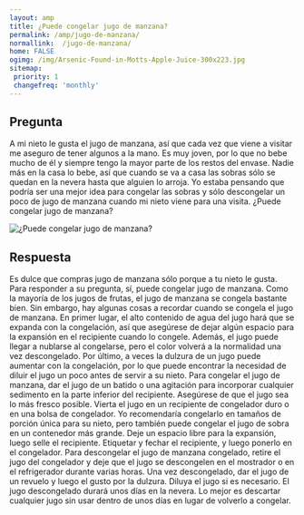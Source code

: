 ```yaml
---
layout: amp
title: ¿Puede congelar jugo de manzana?  
permalink: /amp/jugo-de-manzana/
normallink:  /jugo-de-manzana/
home: FALSE
ogimg: /img/Arsenic-Found-in-Motts-Apple-Juice-300x223.jpg
sitemap:
 priority: 1
 changefreq: 'monthly'
---
```




## Pregunta

A mi nieto le gusta el jugo de manzana, así que cada vez que viene a visitar me aseguro de tener algunos a la mano. Es muy joven, por lo que no bebe mucho de él y siempre tengo la mayor parte de los restos del envase. Nadie más en la casa lo bebe, así que cuando se va a casa las sobras sólo se quedan en la nevera hasta que alguien lo arroja. Yo estaba pensando que podría ser una mejor idea para congelar las sobras y sólo descongelar un poco de jugo de manzana cuando mi nieto viene para una visita. ¿Puede congelar jugo de manzana?


![¿Puede congelar jugo de manzana?](https://sepuedecongelar.com/img/Arsenic-Found-in-Motts-Apple-Juice-300x223.jpg "¿Puede congelar jugo de manzana?" )


## Respuesta

Es dulce que compras jugo de manzana sólo porque a tu nieto le gusta. Para responder a su pregunta, sí, puede congelar jugo de manzana. Como la mayoría de los jugos de frutas, el jugo de manzana se congela bastante bien. Sin embargo, hay algunas cosas a recordar cuando se congela el jugo de manzana. En primer lugar, el alto contenido de agua del jugo hará que se expanda con la congelación, así que asegúrese de dejar algún espacio para la expansión en el recipiente cuando lo congele. Además, el jugo puede llegar a nublarse al congelarse, pero el color volverá a la normalidad una vez descongelado. Por último, a veces la dulzura de un jugo puede aumentar con la congelación, por lo que puede encontrar la necesidad de diluir el jugo un poco antes de servir a su nieto.
Para congelar el jugo de manzana, dar el jugo de un batido o una agitación para incorporar cualquier sedimento en la parte inferior del recipiente. Asegúrese de que el jugo sea lo más fresco posible. Vierta el jugo en un recipiente de congelador duro o en una bolsa de congelador. Yo recomendaría congelarlo en tamaños de porción única para su nieto, pero también puede congelar el jugo de sobra en un contenedor más grande. Deje un espacio libre para la expansión, luego selle el recipiente. Etiquetar y fechar el recipiente, y luego ponerlo en el congelador.
Para descongelar el jugo de manzana congelado, retire el jugo del congelador y deje que el jugo se descongelen en el mostrador o en el refrigerador durante varias horas. Una vez descongelado, dar el jugo de un revuelo y luego el gusto por la dulzura. Diluya el jugo si es necesario. El jugo descongelado durará unos días en la nevera. Lo mejor es descartar cualquier jugo sin usar dentro de unos días en lugar de volverlo a congelar.

